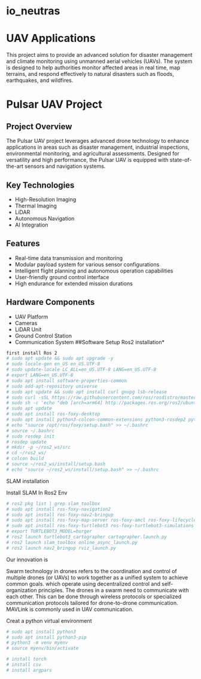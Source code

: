 # io_neutras
# UAV Applications
This project aims to provide an advanced solution for disaster management and climate monitoring using unmanned aerial vehicles (UAVs). The system is designed to help authorities monitor affected areas in real time, map terrains, and respond effectively to natural disasters such as floods, earthquakes, and wildfires.

# Pulsar UAV Project

## Project Overview
The Pulsar UAV project leverages advanced drone technology to enhance applications in areas such as disaster management, industrial inspections, environmental monitoring, and agricultural assessments. Designed for versatility and high performance, the Pulsar UAV is equipped with state-of-the-art sensors and navigation systems.

## Key Technologies
- High-Resolution Imaging
- Thermal Imaging
- LiDAR
- Autonomous Navigation
- AI Integration
 
## Features
- Real-time data transmission and monitoring
- Modular payload system for various sensor configurations
- Intelligent flight planning and autonomous operation capabilities
- User-friendly ground control interface
- High endurance for extended mission durations
## Hardware Components
- UAV Platform
- Cameras
- LiDAR Unit
- Ground Control Station
- Communication System
##Software Setup
Ros2 installation* 
```bash
first install Ros 2
# sudo apt update && sudo apt upgrade -y
# sudo locale-gen en_US en_US.UTF-8
# sudo update-locale LC_ALL=en_US.UTF-8 LANG=en_US.UTF-8
# export LANG=en_US.UTF-8
# sudo apt install software-properties-common
# sudo add-apt-repository universe
# sudo apt update && sudo apt install curl gnupg lsb-release
# sudo curl -sSL https://raw.githubusercontent.com/ros/rosdistro/master/ros.asc | sudo apt-key add -
# sudo sh -c 'echo "deb [arch=arm64] http://packages.ros.org/ros2/ubuntu $(lsb_release -cs) main" > /etc/apt/sources.list.d/ros2-latest.list'
# sudo apt update
# sudo apt install ros-foxy-desktop
# sudo apt install python3-colcon-common-extensions python3-rosdep2 python3-vcstool git
# echo "source /opt/ros/foxy/setup.bash" >> ~/.bashrc
# source ~/.bashrc
# sudo rosdep init
# rosdep update
# mkdir -p ~/ros2_ws/src
# cd ~/ros2_ws/
# colcon build
# source ~/ros2_ws/install/setup.bash
# echo "source ~/ros2_ws/install/setup.bash" >> ~/.bashrc
```
SLAM installation

Install SLAM In Ros2 Env
```bash
# ros2 pkg list | grep slam_toolbox
# sudo apt install ros-foxy-navigation2
# sudo apt install ros-foxy-nav2-bringup
# sudo apt install ros-foxy-map-server ros-foxy-amcl ros-foxy-lifecycle-msgs
# sudo apt install ros-foxy-turtlebot3 ros-foxy-turtlebot3-simulations
# export TURTLEBOT3_MODEL=burger
# ros2 launch turtlebot3_cartographer cartographer.launch.py
# ros2 launch slam_toolbox online_async_launch.py
# ros2 launch nav2_bringup rviz_launch.py
```
Our innovation is 

Swarm technology in drones refers to the coordination and control of multiple drones (or UAVs) to work together as a unified system to achieve common goals. which operate using decentralized control and self-organization principles.
The drones in a swarm need to communicate with each other. This can be done through wireless protocols or specialized communication protocols tailored for drone-to-drone communication. MAVLink is commonly used in UAV communication.

Creat a python virtual environment
```bash
# sudo apt install python3
# sudo apt install python3-pip
# python3 -m venv myenv
# source myenv/bin/activate
```
```bash
# install torch
# install csv
# install argpars
```



